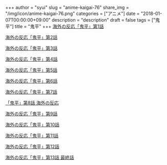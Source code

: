 +++
author = "syui"
slug = "anime-kaigai-76"
share_img = "/img/icon/anime-kaigai-76.png"
categories = ["アニメ"]
date = "2018-01-07T00:00:00+09:00"
description = "description"
draft = false
tags = ["鬼平"]
title = "鬼平"
+++
<a href="http://honyakutyuihou.hatenablog.com/entry/2017/02/07/160557" rel="nofollow" target="_blank" title="海外の反応「鬼平」第1話">海外の反応「鬼平」第1話</a>

<a href="http://honyakutyuihou.hatenablog.com/entry/2017/02/08/175828" rel="nofollow" target="_blank" title=" 海外の反応「鬼平」第2話"> 海外の反応「鬼平」第2話</a>

<a href="http://honyakutyuihou.hatenablog.com/entry/2017/02/10/200023" rel="nofollow" target="_blank" title="海外の反応「鬼平」第3話">海外の反応「鬼平」第3話</a>

<a href="http://honyakutyuihou.hatenablog.com/entry/2017/02/14/102458" rel="nofollow" target="_blank" title="海外の反応「鬼平」第4話">海外の反応「鬼平」第4話</a>

<a href="http://honyakutyuihou.hatenablog.com/entry/2017/02/15/180358" rel="nofollow" target="_blank" title="海外の反応「鬼平」第5話">海外の反応「鬼平」第5話</a>

<a href="http://honyakutyuihou.hatenablog.com/entry/2017/02/17/160148" rel="nofollow" target="_blank" title="海外の反応「鬼平」第6話">海外の反応「鬼平」第6話</a>

<a href="http://honyakutyuihou.hatenablog.com/entry/2017/02/27/104903" rel="nofollow" target="_blank" title="海外の反応「鬼平」第7話">海外の反応「鬼平」第7話</a>

<a href="http://honyakutyuihou.hatenablog.com/entry/2017/03/06/102346" rel="nofollow" target="_blank" title="「鬼平」第8話 海外の反応">「鬼平」第8話 海外の反応</a>

<a href="http://honyakutyuihou.hatenablog.com/entry/2017/03/14/103124" rel="nofollow" target="_blank" title="海外の反応「鬼平」第9話">海外の反応「鬼平」第9話</a>

<a href="http://honyakutyuihou.hatenablog.com/entry/2017/03/21/092356" rel="nofollow" target="_blank" title="海外の反応「鬼平」第10話">海外の反応「鬼平」第10話</a>

<a href="http://honyakutyuihou.hatenablog.com/entry/2017/03/28/135052" rel="nofollow" target="_blank" title="海外の反応「鬼平」第11話">海外の反応「鬼平」第11話</a>

<a href="http://honyakutyuihou.hatenablog.com/entry/2017/04/17/225809" rel="nofollow" target="_blank" title="海外の反応「鬼平」第12話">海外の反応「鬼平」第12話</a>

<a href="http://honyakutyuihou.hatenablog.com/entry/2017/04/18/130602" rel="nofollow" target="_blank" title="海外の反応「鬼平」第13話 最終話">海外の反応「鬼平」第13話 最終話</a>
